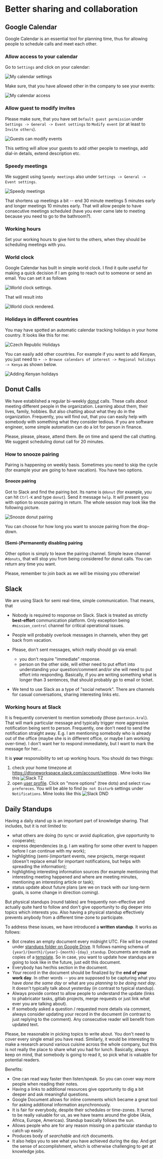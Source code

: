 # Better sharing and collaboration

## Google Calendar

Google Calendar is an essential tool for planning time, thus for allowing people to schedule calls and meet each other.

### Allow access to your calendar

Go to `Settings` and click on your calendar:

![My calendar settings](sharing/cal/cal-settings.png)

Make sure, that you have allowed other in the company to see your events:

![My calendar access](sharing/cal/cal-access.png)

### Allow guest to modify invites

Please make sure, that you have set `Default guest permission` under `Settings -> General -> Event settings` to `Modify event` (or at least to `Invite others`).

![Guests can modify events](sharing/cal/modify.png)

This setting will allow your guests to add other people to meetings, add dial-in details, extend description etc.

### Speedy meetings

We suggest using `Speedy meetings` also under `Settings -> General -> Event settings`.

![Speedy meetings](sharing/cal/speedy.png)

That shortens up meetings a bit -- end 30 minute meetings 5 minutes early and longer meetings 10 minutes early. That will allow people to have consecutive meetings scheduled (have you ever came late to meeting because you need to go to the bathroom?).

### Working hours

Set your working hours to give hint to the others, when they should be scheduling meetings with you.

### World clock

Google Calendar has built in simple world clock. I find it quite useful for making a quick decision if I am going to reach out to someone or send an email. You can set it as follows

![World clock settings](sharing/cal/worldclock-settings.png).

That will result into

![World clock rendered](sharing/cal/worldclock.png).

### Holidays in different countries

You may have spotted an automatic calendar tracking holidays in your home country. It looks like this for me:

![Czech Republic Holidays](sharing/cal/holidays1.png)

You can easily add other countries. For example if you want to add Kenyan, you just need to `+ -> Browse calendars of interest -> Regional holidays -> Kenya` as shown below.

![Adding Kenyan holidays](sharing/cal/holidays.gif)

## Donut Calls

We have established a regular bi-weekly [donut](https://www.donut.com/pairing/) calls. These calls about meeting different people in the organization. Learning about them, their lives, family, hobbies. But also chatting about what they do in the organization. Frequently, you will find out, that you can easily help with somebody with something what they consider tedious. If you are software engineer, some simple automation can do a lot for person in finance.

Please, please, please, attend them. Be on time and spend the call chatting. We suggest scheduling donut call for 20 minutes.

### How to snooze pairing

Pairing is happening on weekly basis. Sometimes you need to skip the cycle (for example your are going to have vacation). You have two options.

#### Snooze pairing

Got to Slack and find the pairing bot. Its name is `@donut` (for example, you can hit `Ctrl-K` and type `donut`). Send it message `help`. It will present you with option to snooze pairing in return. The whole session may look like the following picture.

![Snooze donut pairing](sharing/pairing.png)

You can choose for how long you want to snooze pairing from the drop-down.

#### (Semi-)Permanently disabling pairing

Other option is simply to leave the pairing channel. Simple leave channel `#donuts`, that will stop you from being considered for donut calls. You can return any time you want.

Please, remember to join back as we will be missing you otherwise!

## Slack

We are using Slack for semi real-time, simple communication. That means, that

- Nobody is required to response on Slack. Slack is treated as strictly **best-effort** communication platform. Only exception being `#mission_control` channel for critical operational issues.
- People will probably overlook messages in channels, when they get back from vacation.
- Please, don't sent messages, which really should go via email:

  - you don't require "immediate" response.
  - person on the other side, will either need to put effort into understanding your question/comment and/or she will need to put effort into responding. Basically, if you are writing something what is longer than 3 sentences, that should probably go to email or ticket.

- We tend to use Slack as a type of "social network". There are channels for casual conversations, sharing interesting links etc.

### Working hours at Slack

It is frequently convenient to mention somebody (those `@antonin.kral`). That will mark particular message and typically trigger more aggressive notification being sent to person. Frequently, one don't need to send the notification straight away. E.g. I am mentioning somebody who is already out of the office (maybe she is in different office, or maybe I am working over-time). I don't want her to respond immediately, but I want to mark the message for her...

It is **your** responsibility to set up working hours. You should do two things:

1. check your home timezone at https://dtoneworkspace.slack.com/account/settings . Mine looks like this ![Slack TZ](sharing/slack/tz.png)
1. open [user profile](https://app.slack.com/client/user_profile/). Click on "more options" (tree dots) and select `View prefereces`. You will be able to find `Do not Disturb` settings under `Notifications`. Mine looks like this ![Slack DND](sharing/slack/dnd.png)

## Daily Standups

Having a daily stand up is an important part of knowledge sharing. That includes, but it is not limited to:

- what others are doing (to sync or avoid duplication, give opportunity to cooperate);
- express dependencies (e.g. I am waiting for some other event to happen before I can continue with my work);
- highlighting (semi-)important events, new projects, merge request (doesn't replace email for important notifications, but helps with spreading the information);
- highlighting interesting information sources (for example mentioning that interesting meeting happened and where are meeting minutes, mentioning an interesting article or task);
- status update about future plans (are we on track with our long-term goals, is some change in direction coming).

But physical standups (round tables) are frequently non-effective and actually quite hard to follow and don't give opportunity to dig deeper into topics which interests you. Also having a physical standup effectively prevents anybody from a different time-zone to participate.

To address these issues, we have introduced a **written standup**. It works as follows:

- Bot creates an empty document every midnight UTC. File will be created under [standups folder on Google Drive](https://drive.google.com/drive/folders/1v7t8dYIufpz3RUECr9uMToK2A-ZAlidw). It follows naming schema of `{year}/{month}/{year}-{month}-{day}_standup`. Documents are made as copies of a [template](https://docs.google.com/document/d/1ZIqVFjTECYCtPLonI0h5d7KVFDte-a6C2flm7Vx1T9Q/edit). So in case, you want to update how standups are going to look like in the future, just edit this document.
- Everybody has her/his section in the document.
- Your record in the document should be finalized by the **end of your work day**. In other words -- you are supposed to be capturing what you have *done the same day* or what are you *planning to be doing next day*. It doesn't typically talk about yesterday (in contrast to typical standup).
- Always provide context to allow people to understand the update (links to phabricator tasks, gitlab projects, merge requests or just link what ever you are talking about).
- If somebody asked a question / requested more details via comment, always consider updating your record in the document (in contrast to just replying to the comment). Any consecutive reader will benefit from updated text.

Please, be reasonable in picking topics to write about. You don't need to cover every single email you have read. Similarly, it would be interesting to make a research around various cuisine across the whole company, but this is not really the place to share what you had for lunch. Basically, always keep on mind, that somebody is going to read it, so pick what is valuable for potential readers.

Benefits:

- One can read way faster then listen/speak. So you can cover way more people when reading their notes.
- Having a links to additional resources give opportunity to dig a bit deeper and ask meaningful questions.
- Google Document allows for inline comments which became a great tool for asking additional information asynchronously.
- It is fair for everybody, despite their schedules or time-zones. It turned to be really valuable for us, as we have teams around the globe (Asia, Africa, Europe, Americas). Standup basically follows the sun.
- Allows people who are for any reason missing on a particular standup to catch up easily.
- Produces body of *searchable* and *rich* documents.
- It also helps you to see what you have achieved during the day. And get the sense of accomplishment, which is otherwise challenging to get at knowledge jobs.
